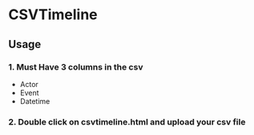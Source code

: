 # CSVTimeline
## Usage
### 1. Must Have 3 columns in the csv
- Actor
- Event
- Datetime
### 2. Double click on csvtimeline.html and upload your csv file
